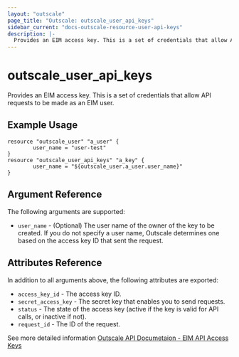```yaml
---
layout: "outscale"
page_title: "Outscale: outscale_user_api_keys"
sidebar_current: "docs-outscale-resource-user-api-keys"
description: |-
  Provides an EIM access key. This is a set of credentials that allow API requests to be made as an EIM user.
---
```


# outscale_user_api_keys

Provides an EIM access key. This is a set of credentials that allow API requests to be made as an EIM user.

## Example Usage

```hcl
resource "outscale_user" "a_user" {
        user_name = "user-test"
}
resource "outscale_user_api_keys" "a_key" {
        user_name = "${outscale_user.a_user.user_name}"
}
```

## Argument Reference

The following arguments are supported:

* `user_name` - (Optional) The user name of the owner of the key to be created. If you do not specify a user name, Outscale determines one based on the access key ID that sent the request.

## Attributes Reference

In addition to all arguments above, the following attributes are exported:

* `access_key_id` - The access key ID.
* `secret_access_key` - The secret key that enables you to send requests.
* `status` - The state of the access key (active if the key is valid for API calls, or inactive if not).
* `request_id` - The ID of the request.

See more detailed information [Outscale API Documetaion - EIM API Access Keys](http://docs.outscale.com/api_eim/index.html#_access_keys)